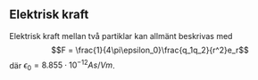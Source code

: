 ## Elektrisk kraft
Elektrisk kraft mellan två partiklar kan allmänt beskrivas med
$$F = \frac{1}{4\pi\epsilon_0}\frac{q_1q_2}{r^2}e_r$$
    där $\epsilon_0 = 8.855\cdot10^{-12}As/Vm$.